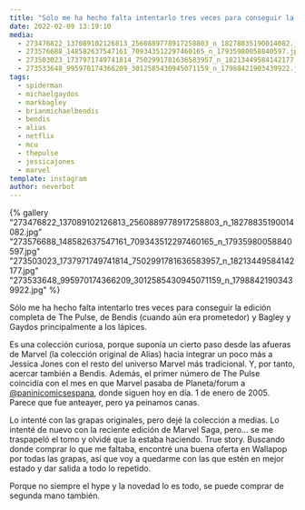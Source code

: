 ```yaml
---
title: "Sólo me ha hecho falta intentarlo tres veces para conseguir la edición completa de The Pulse, de Bendis (cuando aún era prometedor) y Bagley y Gaydos principalmente a los lápices"
date: 2022-02-09 13:19:10
media: 
  - 273476822_137089102126813_2560889778917258803_n_18278835190014082.jpg
  - 273576688_148582637547161_709343512297460165_n_17935980058840597.jpg
  - 273503023_1737971749741814_7502991781636583957_n_18213449584142177.jpg
  - 273533648_995970174366209_3012585430945071159_n_17988421903439922.jpg
tags: 
  - spiderman
  - michaelgaydos
  - markbagley
  - brianmichaelbendis
  - bendis
  - alias
  - netflix
  - mcu
  - thepulse
  - jessicajones
  - marvel
template: instagram
author: neverbot
---
```


{% gallery "273476822_137089102126813_2560889778917258803_n_18278835190014082.jpg" "273576688_148582637547161_709343512297460165_n_17935980058840597.jpg" "273503023_1737971749741814_7502991781636583957_n_18213449584142177.jpg" "273533648_995970174366209_3012585430945071159_n_17988421903439922.jpg" %}

Sólo me ha hecho falta intentarlo tres veces para conseguir la edición completa de The Pulse, de Bendis (cuando aún era prometedor) y Bagley y Gaydos principalmente a los lápices.

Es una colección curiosa, porque suponía un cierto paso desde las afueras de Marvel (la colección original de Alias) hacia integrar un poco más a Jessica Jones con el resto del universo Marvel más tradicional. Y, por tanto, acercar también a Bendis. Además, el primer número de The Pulse coincidía con el mes en que Marvel pasaba de Planeta/forum a [@paninicomicsespana](https://instagram.com/paninicomicsespana), donde siguen hoy en día. 1 de enero de 2005. Parece que fue anteayer, pero ya peinamos canas.

Lo intenté con las grapas originales, pero dejé la colección a medias. Lo intenté de nuevo con la reciente edición de Marvel Saga, pero... se me traspapeló el tomo y olvidé que la estaba haciendo. True story. Buscando donde comprar lo que me faltaba, encontré una buena oferta en Wallapop por todas las grapas, así que voy a quedarme con las que estén en mejor estado y dar salida a todo lo repetido.

Porque no siempre el hype y la novedad lo es todo, se puede comprar de segunda mano también.

